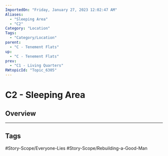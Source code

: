 ```yaml
---
ImportedOn: "Friday, January 27, 2023 12:02:47 AM"
Aliases:
  - "Sleeping Area"
  - "C2"
Category: "Location"
Tags:
  - "Category/Location"
parent:
  - "C - Tenement Flats"
up:
  - "C - Tenement Flats"
prev:
  - "C1 - Living Quarters"
RWtopicId: "Topic_6305"
---
```

# C2 - Sleeping Area
## Overview

---
## Tags
#Story-Scope/Everyone-Lies #Story-Scope/Rebuilding-a-Good-Man

